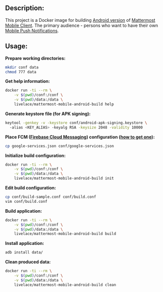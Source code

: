 ## Description:

This project is a Docker image for building [Android version](https://play.google.com/store/apps/details?id=com.mattermost.rn) of [Mattermost Mobile Client](https://github.com/mattermost/mattermost-mobile). The primary audience - persons who want to have their own [Mobile Push Notifications](https://developers.mattermost.com/contribute/mobile/push-notifications/).

## Usage:

**Prepare working directories:**

```bash
mkdir conf data
chmod 777 data
```

**Get help information:**

```bash
docker run -ti --rm \
    -v $(pwd)/conf:/conf \
    -v $(pwd)/data:/data \
    livelace/mattermost-mobile-android-build help
```

**Generate keystore file (for APK signing):**

```bash
keytool -genkey -v -keystore conf/android-apk-signing.keystore \ 
  -alias <KEY_ALIAS> -keyalg RSA -keysize 2048 -validity 10000 
```

**Place FCM ([Firebase Cloud Messaging](https://en.wikipedia.org/wiki/Firebase_Cloud_Messaging)) configuration ([how to get one](https://developers.mattermost.com/contribute/mobile/push-notifications/android/)):**

```bash
cp google-services.json conf/google-services.json
```

**Initialize build configuration:**

```bash
docker run -ti --rm \
    -v $(pwd)/conf:/conf \
    -v $(pwd)/data:/data \
    livelace/mattermost-mobile-android-build init
```

**Edit build configuration:**

```bash
cp conf/build-sample.conf conf/build.conf 
vim conf/build.conf
```

**Build application:**

```bash
docker run -ti --rm \
    -v $(pwd)/conf:/conf \
    -v $(pwd)/data:/data \
    livelace/mattermost-mobile-android-build build
```

**Install application:**

```bash
adb install data/
```

**Clean produced data:**

```bash
docker run -ti --rm \
    -v $(pwd)/conf:/conf \
    -v $(pwd)/data:/data \
    livelace/mattermost-mobile-android-build clean
```

